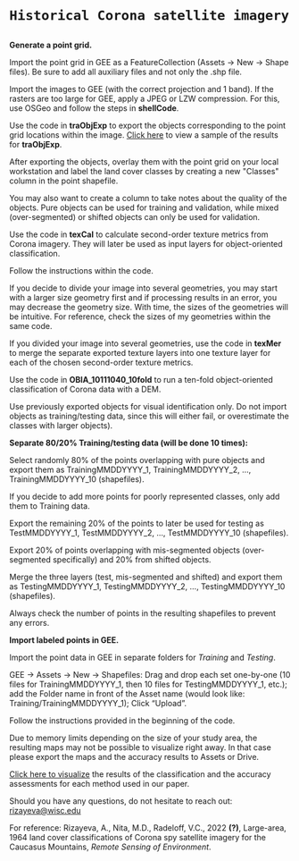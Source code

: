 

<h1>
    
```diff
Historical Corona satellite imagery classification within GEE
```
</h1>


  **Generate a point grid.**
  
  Import the point grid in GEE as a FeatureCollection (Assets -> New -> Shape files). Be sure to add all auxiliary files and not only the .shp file.

Import the images to GEE (with the correct projection and 1 band). If the rasters are too large for GEE, apply a JPEG or LZW compression. For this, use OSGeo and follow the steps in **shellCode**.

Use the code in **traObjExp** to export the objects corresponding to the point grid locations within the image. <a target="_blank" href="https://rizayeva.users.earthengine.app/view/step1">Click here</a> to view a sample of the results for **traObjExp**.

After exporting the objects, overlay them with the point grid on your local workstation and label the land cover classes by creating a new "Classes" column in the point shapefile.

You may also want to create a column to take notes about the quality of the objects. Pure objects can be used for training and validation, while mixed (over-segmented) or shifted objects can only be used for validation.


Use the code in **texCal** to calculate second-order texture metrics from Corona imagery. They will later be used as input layers for object-oriented classification.

Follow the instructions within the code.

If you decide to divide your image into several geometries, you may start with a larger size geometry first and if processing results in an error, you may decrease the geometry size. With time, the sizes of the geometries will be intuitive. For reference, check the sizes of my geometries within the same code.

If you divided your image into several geometries, use the code in **texMer** to merge the separate exported texture layers into one texture layer for each of the chosen second-order texture metrics. 


Use the code in **OBIA_10111040_10fold** to run a ten-fold object-oriented classification of Corona data with a DEM. 

Use previously exported objects for visual identification only. Do not import objects as training/testing data, since this will either fail, or overestimate the classes with larger objects).

**Separate 80/20% Training/testing data (will be done 10 times):**


Select randomly 80% of the points overlapping with pure objects and export them as TrainingMMDDYYYY_1, TrainingMMDDYYYY_2, …, TrainingMMDDYYYY_10 (shapefiles).

If you decide to add more points for poorly represented classes, only add them to Training data.

Export the remaining 20% of the points to later be used for testing as TestMMDDYYYY_1, TestMMDDYYYY_2, …, TestMMDDYYYY_10 (shapefiles).

Export 20% of points overlapping with mis-segmented objects (over-segmented specifically) and 20% from shifted objects.

Merge the three layers (test, mis-segmented and shifted) and export them as TestingMMDDYYYY_1, TestingMMDDYYYY_2, …, TestingMMDDYYYY_10 (shapefiles).

Always check the number of points in the resulting shapefiles to prevent any errors.

**Import labeled points in GEE.**

Import the point data in GEE in separate folders for *Training* and *Testing*. 

GEE -> Assets -> New -> Shapefiles: Drag and drop each set one-by-one (10 files for TrainingMMDDYYYY_1, then 10 files for TestingMMDDYYYY_1, etc.); add the Folder name in front of the Asset name (would look like: Training/TrainingMMDDYYYY_1); Click “Upload”.

Follow the instructions provided in the beginning of the code. 

Due to memory limits depending on the size of your study area, the resulting maps may not be possible to visualize right away. In that case please export the maps and the accuracy results to Assets or Drive.


<a target="_blank" href="https://rizayeva.users.earthengine.app/view/coronaclassificationvisualization">Click here to visualize</a> the results of the classification and the accuracy assessments for each  method used in our paper.


Should you have any questions, do not hesitate to reach out: rizayeva@wisc.edu

For reference:
Rizayeva, A., Nita, M.D., Radeloff, V.C., 2022 **(?)**, Large-area, 1964 land cover classifications of Corona spy satellite imagery for the Caucasus Mountains, *Remote Sensing of Environment*.
